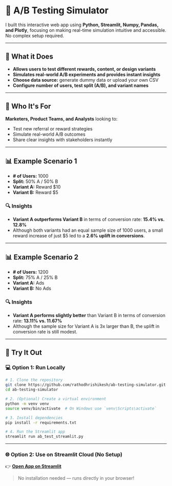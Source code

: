 # 🧪 A/B Testing Simulator

I built this interactive web app using **Python, Streamlit, Numpy, Pandas, and Plotly**, focusing on making real-time simulation intuitive and accessible. No complex setup required.

---

## 🔧 What it Does

* **Allows users to test different rewards, content, or design variants**
* **Simulates real-world A/B experiments and provides instant insights**
* **Choose data source:** generate dummy data or upload your own CSV
* **Configure number of users, test split (A/B), and variant names**

---

## 🎯 Who It's For

**Marketers, Product Teams, and Analysts** looking to:

* Test new referral or reward strategies
* Simulate real-world A/B outcomes
* Share clear insights with stakeholders instantly

---

## 📊 Example Scenario 1

* **# of Users:** 1000
* **Split:** 50% A / 50% B
* **Variant A:** Reward \$10
* **Variant B:** Reward \$5

### 🔍 Insights

* **Variant A outperforms Variant B** in terms of conversion rate: **15.4% vs. 12.8%**
* Although both variants had an equal sample size of 1000 users, a small reward increase of just \$5 led to a **2.6% uplift in conversions**.

---

## 📊 Example Scenario 2

* **# of Users:** 1200
* **Split:** 75% A / 25% B
* **Variant A:** Ads
* **Variant B:** No Ads

### 🔍 Insights

* **Variant A performs slightly better** than Variant B in terms of conversion rate: **13.11% vs. 11.67%**
* Although the sample size for Variant A is 3x larger than B, the uplift in conversion rate is still modest.
  
---

## 🚀 Try It Out

### 💻 Option 1: Run Locally

```bash
# 1. Clone the repository
git clone https://github.com/rathodhrishikesh/ab-testing-simulator.git
cd ab-testing-simulator

# 2. (Optional) Create a virtual environment
python -m venv venv
source venv/bin/activate  # On Windows use `venv\Scripts\activate`

# 3. Install dependencies
pip install -r requirements.txt

# 4. Run the Streamlit app
streamlit run ab_test_streamlit.py
```

---

### 🌐 Option 2: Use on Streamlit Cloud (No Setup)

👉 **[Open App on Streamlit](https://ab-testing-simulator.streamlit.app/)**

> No installation needed — runs directly in your browser!


